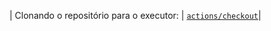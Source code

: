 | Clonando o repositório para o executor: | [`actions/checkout`](https://github.com/actions/checkout)|

